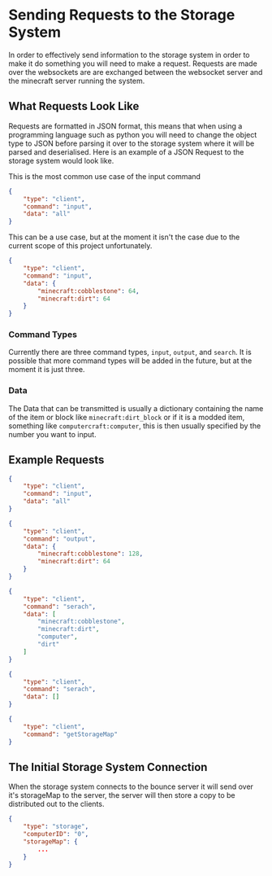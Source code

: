 # Sending Requests to the Storage System
In order to effectively send information to the storage system in order to make
it do something you will need to make a request. Requests are made over the
websockets are are exchanged between the websocket server and the minecraft
server running the system.

## What Requests Look Like
Requests are formatted in JSON format, this means that when using a programming
language such as python you will need to change the object type to JSON before
parsing it over to the storage system where it will be parsed and deserialised.
Here is an example of a JSON Request to the storage system would look like.

This is the most common use case of the input command
```json
{
    "type": "client",
    "command": "input",
    "data": "all"
}
```

This can be a use case, but at the moment it isn't the case due to the current
scope of this project unfortunately.
```json
{
    "type": "client",
    "command": "input",
    "data": {
        "minecraft:cobblestone": 64,
        "minecraft:dirt": 64
    }
}
```
### Command Types
Currently there are three command types, `input`, `output`, and `search`. It is
possible that more command types will be added in the future, but at the moment
it is just three.

### Data
The Data that can be transmitted is usually a dictionary containing the name of
the item or block like `minecraft:dirt_block` or if it is a modded item,
something like `computercraft:computer`, this is then usually specified by the
number you want to input.

## Example Requests
```json
{
    "type": "client",
    "command": "input",
    "data": "all"
}
```

```json
{
    "type": "client",
    "command": "output",
    "data": {
        "minecraft:cobblestone": 128,
        "minecraft:dirt": 64
    }
}
```

```json
{
    "type": "client",
    "command": "serach",
    "data": [
        "minecraft:cobblestone", 
        "minecraft:dirt", 
        "computer", 
        "dirt"
    ]
}
```

```json
{
    "type": "client",
    "command": "serach",
    "data": []
}
```

```json
{
    "type": "client",
    "command": "getStorageMap"
}
```


## The Initial Storage System Connection
When the storage system connects to the bounce server it will send over it's 
storageMap to the server, the server will then store a copy to be distributed
out to the clients.
```json
{
    "type": "storage",
    "computerID": "0",
    "storageMap": {
        ...
    }
}
```
